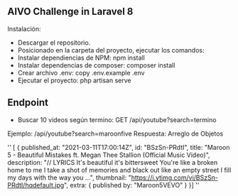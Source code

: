 ## AIVO Challenge in Laravel 8

Instalación:

- Descargar el repositorio.
- Posicionado en la carpeta del proyecto, ejecutar los comandos:
- Instalar dependiencias de NPM: npm install
- Instalar dependencias de composer: composer install
- Crear archivo .env: copy .env.example .env
- Ejecutar el proyecto: php artisan serve



## Endpoint
- Buscar 10 videos según termino: GET /api/youtube?search=termino

Ejemplo: /api/youtube?search=maroonfive
Respuesta: Arreglo de Objetos

''
[
{
published_at: "2021-03-11T17:00:14Z",
id: "BSzSn-PRdtI",
title: "Maroon 5 - Beautiful Mistakes ft. Megan Thee Stallion (Official Music Video)",
description: "// LYRICS It's beautiful it's bittersweet You're like a broken home to me I take a shot of memories and black out like an empty street I fill my days with the way you ...",
thumbnail: "https://i.ytimg.com/vi/BSzSn-PRdtI/hqdefault.jpg",
extra: {
published by: "Maroon5VEVO"
}
}]
''
